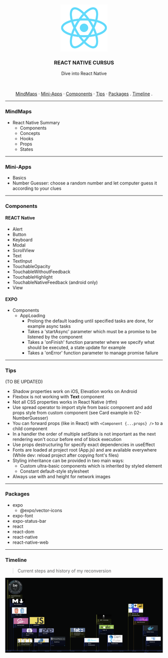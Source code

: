 <!-- PROJECT LOGO -->
<br />
<p align="center">
  <a href="">
    <img src="https://github.com/devicons/devicon/blob/master/icons/react/react-original.svg" alt="Logo" width="150" height=150">
  </a>

<h3 align="center">REACT NATIVE CURSUS</h3>

<p align="center">
    Dive into React Native
</p>
<p align="center">
    <br />
    <br />
    <a href="#mindmaps">MindMaps</a>
    ·   
    <a href="#mini-apps">Mini-Apps</a>
    ·
    <a href="#components">Components</a>
    ·
    <a href="#tips">Tips</a>
    ·
    <a href="#packages">Packages</a>
    .
    <a href="#timeline">Timeline</a>
    .
</p>

---

### MindMaps

*   React Native Summary
    +   Components
    +   Concepts
    +   Hooks
    +   Props
    +   States
    

---

### Mini-Apps

*   Basics
*   Number Guesser: choose a random number and let computer guess it according to your clues

---

### Components

####    REACT Native

*   Alert
*   Button
*   Keyboard
*   Modal
*   ScrollView
*   Text
*   TextInput
*   TouchableOpacity
*   TouchableWithoutFeedback
*   TouchableHighlight
*   TouchableNativeFeedback (android only)
*   View

####    EXPO
+   Components
    *   AppLoading
        +   Prolong the default loading until specified tasks are done, for example async tasks
        +   Takes a 'startAsync' parameter which must be a promise to be listened by the component
        +   Takes a 'onFinish' function parameter where we specify what should be executed, a state update for example
        +   Takes a 'onError' function parameter to manage promise failure
        

---

### Tips

(TO BE UPDATED)

*   Shadow properties work on iOS, Elevation works on Android
*   Flexbox is not working with **Text** component
*   Not all CSS properties works in React Native (rtfm)
*   Use spread operator to import style from basic component and add props style from custom component (see Card example in 02-NumberGuesser)
*   You can forward props (like in React) with ```<Component {...props} />``` to a child component
*   In a handler the order of multiple setState is not important as the next rendering won't occur before end of block execution
*   Use props destructuring for specify exact dependencies in useEffect
*   Fonts are loaded at project root (App.js) and are available everywhere (While dev: reload project after copying font's files)
*   Styling inheritance can be provided in two main ways:
    +   Custom ultra-basic components which is inherited by styled element
    +   Constant default-style stylesheet
*   Always use with and height for network images

---

### Packages 

*   expo
    +   @expo/vector-icons
*   expo-font
*   expo-status-bar
*   react
*   react-dom
*   react-native
*   react-native-web

---

### Timeline
> Current steps and history of my reconversion

![Timeline](https://github.com/nicode-io/nicode-io/blob/master/images/Timeline.png)

